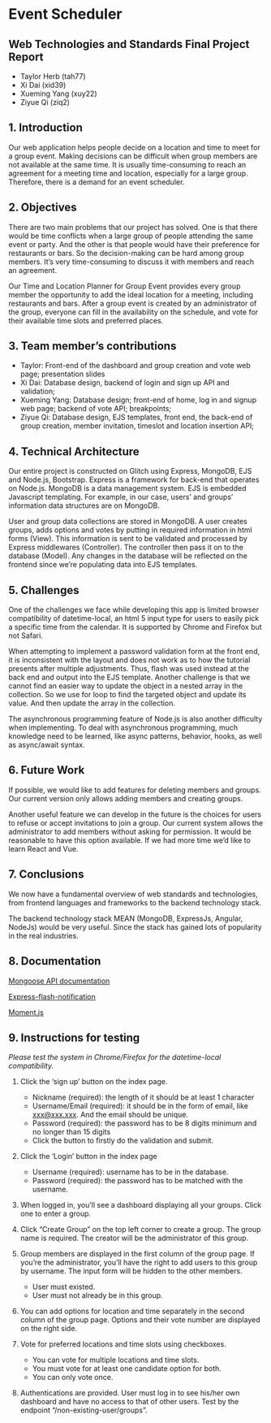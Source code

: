 # Event Scheduler

## Web Technologies and Standards Final Project Report

- Taylor Herb (tah77)
- Xi Dai (xid39)
- Xueming Yang (xuy22)
- Ziyue Qi (ziq2)

## 1. Introduction

Our web application helps people decide on a location and time to meet for a group event. Making decisions can be difficult when group members are not available at the same time. It is usually time-consuming to reach an agreement for a meeting time and location, especially for a large group.  Therefore, there is a demand for an event scheduler.

## 2. Objectives

There are two main problems that our project has solved. One is that there would be time conflicts when a large  group of people attending the same event or party.  And the other is that people would have their preference for restaurants or bars.  So the decision-making can be hard among group members. It’s very time-consuming to discuss it with members and reach an agreement.

Our Time and Location Planner for Group Event provides every group member the opportunity to add the ideal location for a meeting, including restaurants and bars. After a group event is created by an administrator of the group, everyone can fill in the availability on the schedule, and vote for their available time slots and preferred places.

## 3. Team member’s contributions

- Taylor: Front-end of the dashboard and group creation and vote web page; presentation slides
- Xi Dai: Database design, backend of login and sign up API and validation;
- Xueming Yang: Database design; front-end of home, log in and signup web page; backend of vote API; breakpoints;
- Ziyue Qi: Database design, EJS templates, front end, the back-end of group creation, member invitation, timeslot and location insertion API;

## 4. Technical Architecture

Our entire project is constructed on Glitch using Express, MongoDB, EJS and Node.js, Bootstrap. Express is a framework for back-end that operates on Node.js. MongoDB is a data management system. EJS is embedded Javascript templating. For example, in our case, users’ and groups’ information data structures are on MongoDB.

User and group data collections are stored in MongoDB. A user creates groups, adds options and votes by putting in required information in html forms (View). This information is sent to be validated and processed by Express middlewares (Controller). The controller then pass it on to the database (Model). Any changes in the database will be reflected on the frontend since we’re populating data into EJS templates.

## 5. Challenges

One of the challenges we face while developing this app is limited browser compatibility of datetime-local, an html 5 input type for users to easily pick a specific time from the calendar. It is supported by Chrome and Firefox but not Safari.

When attempting to implement a password validation form at the front end, it is inconsistent with the layout and does not work as to how the tutorial presents after multiple adjustments. Thus, flash was used instead at the back end and output into the EJS template.
Another challenge is that we cannot find an easier way to update the object in a nested array in the collection. So we use for loop to find the targeted object and update its value. And then update the array in the collection.

The asynchronous programming feature of Node.js is also another difficulty when implementing. To deal with asynchronous programming, much knowledge need to be learned, like async patterns, behavior, hooks, as well as async/await syntax.

## 6. Future Work

If possible, we would like to add features for deleting members and groups. Our current version only allows adding members and creating groups.

Another useful feature we can develop in the future is the choices for users to refuse or accept invitations to join a group. Our current system allows the administrator to add members without asking for permission. It would be reasonable to have this option available. 
If we had more time we’d like to learn React and Vue.

## 7. Conclusions

We now have a fundamental overview of web standards and technologies, from frontend languages and frameworks to the backend technology stack.

The backend technology stack MEAN (MongoDB, ExpressJs, Angular, NodeJs) would be very useful. Since the stack has gained lots of popularity in the real industries.

## 8. Documentation

[Mongoose API documentation](https://mongoosejs.com/docs/api.html)

[Express-flash-notification](https://www.npmjs.com/package/)

[Moment.js](https://momentjs.com/)

## 9. Instructions for testing

*Please test the system in Chrome/Firefox for the datetime-local compatibility.*

1. Click the ‘sign up’ button on the index page.

    - Nickname (required): the length of it should be at least 1 character
    - Username/Email (required): it should be in the form of email, like xxx@xxx.xxx. And the email should be unique.
    - Password (required): the password has to be 8 digits minimum and no longer than 15 digits
    - Click the button to firstly do the validation and submit.

2. Click the ‘Login’ button in the index page

    - Username (required): username has to be in the database.
    - Password (required): the password has to be matched with the username.

3. When logged in,  you’ll see a dashboard displaying all your groups. Click one to enter a group.

4. Click “Create Group” on the top left corner to create a group. The group name is required. The creator will be the administrator of this group.

5. Group members are displayed in the first column of the group page. If you’re the administrator, you’ll have the right to add users to this group by username. The input form will be hidden to the other members.
    - User must existed.
    - User must not already be in this group.

6. You can add options for location and time separately in the second column of the group page. Options and their vote number are displayed on the right side.

7. Vote for preferred locations and time slots using checkboxes.

      - You can vote for multiple locations and time slots.
      - You must vote for at least one candidate option for both.
      - You can only vote once.

8. Authentications are provided. User must log in to see his/her own dashboard and have no access to that of other users. Test by the endpoint “/non-existing-user/groups”.

